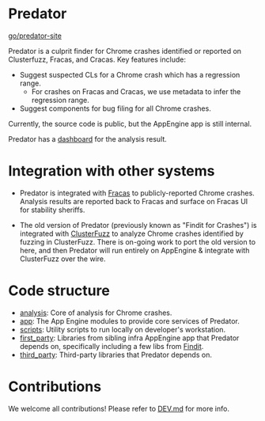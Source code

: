 # Predator

[go/predator-site](https://sites.google.com/a/chromium.org/cr-culprit-finder/predator)

Predator is a culprit finder for Chrome crashes identified or reported on
Clusterfuzz, Fracas, and Cracas. Key features include:
* Suggest suspected CLs for a Chrome crash which has a regression range.
  * For crashes on Fracas and Cracas, we use metadata to infer the regression range.
* Suggest components for bug filing for all Chrome crashes.

Currently, the source code is public, but the AppEngine app is still internal.

Predator has a [dashboard](http://go/predator-dashboard) for the analysis result.

# Integration with other systems
* Predator is integrated with [Fracas](http://go/fracas) to publicly-reported Chrome crashes. Analysis results are reported back to Fracas and surface on Fracas UI for stability sheriffs.

* The old version of Predator (previously known as "Findit for Crashes") is integrated with [ClusterFuzz](https://cluster-fuzz.appspot.com) to analyze Chrome crashes identified by fuzzing in ClusterFuzz. There is on-going work to port the old version to here, and then Predator will run entirely on AppEngine & integrate with ClusterFuzz over the wire.

# Code structure

* [analysis](analysis): Core of analysis for Chrome crashes.
* [app](app): The App Engine modules to provide core services of Predator.
* [scripts](scripts): Utility scripts to run locally on developer's workstation.
* [first\_party](first_party): Libraries from sibling infra AppEngine app that Predator depends on, specifically including a few libs from [Findit](../findit).
* [third\_party](third_party): Third-party libraries that Predator depends on.

# Contributions

We welcome all contributions! Please refer to [DEV.md](DEV.md) for more info.

